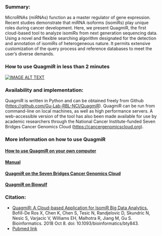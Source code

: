 ### Summary:
MicroRNAs (miRNAs) function as a master regulator of gene expression. Recent studies demonstrate that miRNA isoforms (isomiRs) play unique roles during cancer development. Here, we present QuagmiR, the first cloud-based tool to analyze isomiRs from next generation sequencing data. Using a novel and flexible searching algorithm designated for the detection and annotation of isomiRs of heterogeneous nature. It permits extensive customization of the query process and reference databases to meet the user’s diverse demands. 

### How to use QuagmiR in less than 2 minutes

[![IMAGE ALT TEXT](http://img.youtube.com/vi/QxBkisDwI8A/0.jpg)](http://www.youtube.com/watch?v=QxBkisDwI8A "How to use QuagmiR in less than 2 minutes")

### Availability and implementation:
QuagmiR is written in Python and can be obtained freely from Github (https://github.com/Gu-Lab-RBL-NCI/QuagmiR). QuagmiR can be run from command-line on local machines, as well as high performance servers. A web-accessible version of the tool has also been made available for use by academic researchers through the National Cancer Institute-funded Seven Bridges Cancer Genomics Cloud (https://cancergenomicscloud.org).

### More information on how to use QuagmiR

#### [How to use QuagmiR on your own computer](https://github.com/Gu-Lab-RBL-NCI/QuagmiR/wiki/How-to-use-QuagmiR-on-your-own-computer)
#### [Manual](https://github.com/Gu-Lab-RBL-NCI/QuagmiR/wiki/Manual)
#### [QuagmiR on the Seven Bridges Cancer Genomics Cloud](https://github.com/Gu-Lab-RBL-NCI/QuagmiR/wiki/QuagmiR-on-the-Seven-Bridges-Cancer-Genomics-Cloud-%28CGC%29)
#### [QuagmiR on Biowulf](https://github.com/Gu-Lab-RBL-NCI/QuagmiR/wiki/QuagmiR-on-Biowulf)


### Citation:
* [QuagmiR: A Cloud-based Application for IsomiR Big Data Analytics.](https://academic.oup.com/bioinformatics/advance-article/doi/10.1093/bioinformatics/bty843/5123434)
Bofill-De Ros X, Chen K, Chen S, Tesic N, Randjelovic D, Skundric N, Nesic S, Varjacic V, Williams EH, Malhotra R, Jiang M, Gu S. Bioinformatics. 2018 Oct 8. doi: 10.1093/bioinformatics/bty843.
* [Pubmed link](https://www.ncbi.nlm.nih.gov/pubmed/30295744)
